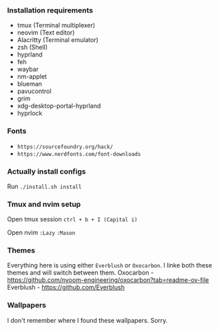 ### Installation requirements
- tmux (Terminal multiplexer)
- neovim (Text editor)
- Alacritty (Terminal emulator)
- zsh (Shell)
- hyprland
- feh
- waybar 
- nm-applet
- blueman
- pavucontrol
- grim
- xdg-desktop-portal-hyprland
- hyprlock

### Fonts
- ```https://sourcefoundry.org/hack/```
- ```https://www.nerdfonts.com/font-downloads```

### Actually install configs
Run ```./install.sh install```

### Tmux and nvim setup
Open tmux session
```ctrl + b + I (Capital i)```

Open nvim
 ```:Lazy```
 ```:Mason```

### Themes
Everything here is using either ```Everblush``` or ```Oxocarbon```. I linke both these themes and will switch between them.
Oxocarbon - https://github.com/nyoom-engineering/oxocarbon?tab=readme-ov-file
Everblush - https://github.com/Everblush

### Wallpapers
I don't remember where I found these wallpapers. Sorry.
